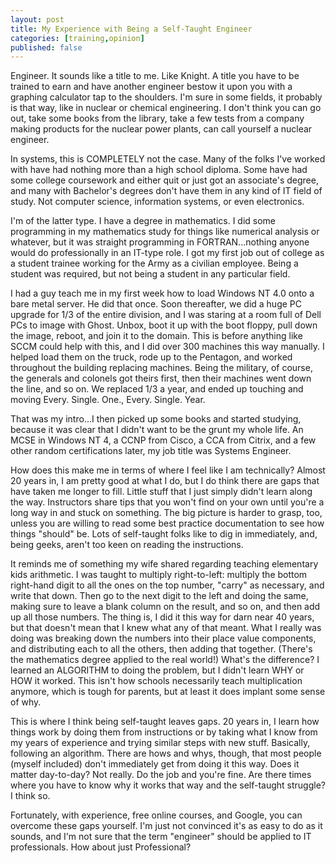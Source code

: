 ```yaml
---
layout: post
title: My Experience with Being a Self-Taught Engineer
categories: [training,opinion]
published: false
---
```

 
Engineer. It sounds like a title to me. Like Knight. A title you have to be trained to earn and have another engineer bestow it upon you with a graphing calculator tap to the shoulders. I'm sure in some fields, it probably is that way, like in nuclear or chemical engineering.  I don't think you can go out, take some books from the library, take a few tests from a company making products for the nuclear power plants, can call yourself a nuclear engineer.
 
In systems, this is COMPLETELY not the case. Many of the folks I've worked with have had nothing more than a high school diploma. Some have had some college coursework and either quit or just got an associate's degree, and many with Bachelor's degrees don't have them in any kind of IT field of study.  Not computer science, information systems, or even electronics. 
 
I'm of the latter type.  I have a degree in mathematics. I did some programming in my mathematics study for things like numerical analysis or whatever, but it was straight programming in FORTRAN...nothing anyone would do professionally in an IT-type role. I got my first job out of college as a student trainee working for the Army as a civilian employee. Being a student was required, but not being a student in any particular field. 
 
I had a guy teach me in my first week how to load Windows NT 4.0 onto a bare metal server. He did that once. Soon thereafter, we did a huge PC upgrade for 1/3 of the entire division, and I was staring at a room full of Dell PCs to image with Ghost. Unbox, boot it up with the boot floppy, pull down the image, reboot, and join it to the domain. This is before anything like SCCM could help with this, and I did over 300 machines this way manually.  I helped load them on the truck, rode up to the Pentagon, and worked throughout the building replacing machines. Being the military, of course, the generals and colonels got theirs first, then their machines went down the line, and so on.  We replaced 1/3 a year, and ended up touching and moving Every. Single. One., Every. Single. Year.

That was my intro...I then picked up some books and started studying, because it was clear that I didn't want to be the grunt my whole life.  An MCSE in Windows NT 4, a CCNP from Cisco, a CCA from Citrix, and a few other random certifications later, my job title was Systems Engineer.

How does this make me in terms of where I feel like I am technically? Almost 20 years in, I am pretty good at what I do, but I do think there are gaps that have taken me longer to fill.  Little stuff that I just simply didn't learn along the way.  Instructors share tips that you won't find on your own until you're a long way in and stuck on something. The big picture is harder to grasp, too, unless you are willing to read some best practice documentation to see how things "should" be. Lots of self-taught folks like to dig in immediately, and, being geeks, aren't too keen on reading the instructions.

It reminds me of something my wife shared regarding teaching elementary kids arithmetic. I was taught to multiply right-to-left: multiply the bottom right-hand digit to all the ones on the top number, "carry" as necessary, and write that down.  Then go to the next digit to the left and doing the same, making sure to leave a blank column on the result, and so on, and then add up all those numbers. The thing is, I did it this way for darn near 40 years, but that doesn't mean that I knew what any of that meant. What I really was doing was breaking down the numbers into their place value components, and distributing each to all the others, then adding that together.  (There's the mathematics degree applied to the real world!) What's the difference? I learned an ALGORITHM to doing the problem, but I didn't learn WHY or HOW it worked. This isn't how schools necessarily teach multiplication anymore, which is tough for parents, but at least it does implant some sense of why.

This is where I think being self-taught leaves gaps. 20 years in, I learn how things work by doing them from instructions or by taking what I know from my years of experience and trying similar steps with new stuff. Basically, following an algorithm. There are hows and whys, though, that most people (myself included) don't immediately get from doing it this way. Does it matter day-to-day?  Not really.  Do the job and you're fine. Are there times where you have to know why it works that way and the self-taught struggle? I think so.

Fortunately, with experience, free online courses, and Google, you can overcome these gaps yourself. I'm just not convinced it's as easy to do as it sounds, and I'm not sure that the term "engineer" should be applied to IT professionals.  How about just Professional?
